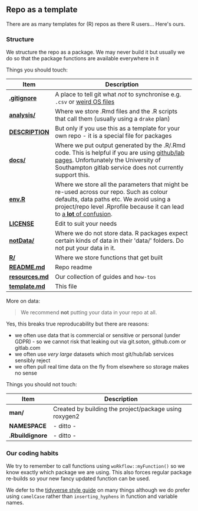 ## Repo as a template

There are as many templates for (R) repos as there R users... Here's ours.

### Structure

We structure the repo as a package. We may never build it but usually we do so that the package functions are available everywhere in it

Things you should touch:

| Item        | Description  |
| --- | --- |
| **[.gitignore](.gitignore)** | A place to tell git what _not_ to synchronise e.g. `.csv` or [weird OS files](https://gist.github.com/adamgit/3786883)|
| **[analysis/](analysis/)** | Where we store .Rmd files and the .R scripts that call them (usually using a `drake` plan) |
| **[DESCRIPTION](DESCRIPTION)** | But only if you use this as a template for your own repo - it is a special file for packages |
| **[docs/](docs/)** | Where we put output generated by the .R/.Rmd code. This is helpful if you are using [github/lab pages](https://guides.github.com/features/pages/). Unfortunately the University of Southampton gitlab service does not currently support this. |
| **[env.R](env.R)**  | Where we store all the parameters that might be re-used across our repo. Such as colour defaults, data paths etc. We avoid using a project/repo level .Rprofile because it can lead to [a **lot** of confusion](https://support.rstudio.com/hc/en-us/articles/360047157094-Managing-R-with-Rprofile-Renviron-Rprofile-site-Renviron-site-rsession-conf-and-repos-conf). |
| **[LICENSE](LICENSE)** | Edit to suit your needs |
| **[notData/](notData/)** | Where we do not store data. R packages expect certain kinds of data in their 'data/' folders. Do not put your data in it. |
| **[R/](R/)** | Where we store functions that get built |
| **[README.md](README.md)** | Repo readme |
| **[resources.md](resources.md)** | Our collection of guides and `how-tos` |
| **[template.md](template.md)** | This file |

More on data:

> We recommend **not** putting your data in your repo at all. 

Yes, this breaks true reproducability but there are reasons:
 * we often use data that is commercial or sensitive or personal (under GDPR) - so we cannot risk that leaking out via git.soton, github.com or gitlab.com
 * we often use _very large_ datasets which most git/hub/lab services sensibly reject
 * we often pull real time data on the fly from elsewhere so storage makes no sense 
        
Things you should not touch:

| Item        | Description  |
| --- | --- |
| **man/** | Created by building the project/package using roxygen2 |
| **NAMESPACE** | - ditto - |
| **.Rbuildignore** | - ditto - |

### Our coding habits

We try to remember to call functions using `woRkflow::myFunction()` so we know exactly which package we are using. This also forces regular package re-builds so your new fancy updated function can be used.

We defer to the [tidyverse style guide](https://style.tidyverse.org/) on many things although we do prefer using `camelCase` rather than `inserting_hyphens` in function and variable names.
